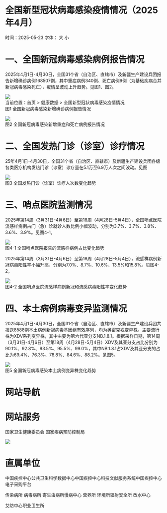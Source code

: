 # 全国新型冠状病毒感染疫情情况（2025年4⽉）

时间：2025-05-23 字体： ⼤ ⼩

# ⼀、全国新冠病毒感染病例报告情况

2025年4⽉1⽇-4⽉30⽇，全国31个省（⾃治区、直辖市）及新疆⽣产建设兵团报告新增确诊病例168507例，其中重症病例340例、死亡病例9例（为基础疾病合并新冠病毒感染死亡），疫情呈波动上升趋势。⻅图1、图2。

![](images/2a917cfd52945507f01dab4f4db51702103c7079754a83f768bf580cf1b74bf8.jpg)  
当前位置：⾸⻚ > 健康数据 > 全国新型冠状病毒感染疫情情况  
图1 全国新冠病毒感染新增确诊病例报告情况

![](images/c2de7b6d326539b9b93af68aac0c8610827fd104226c57d36d4d2c2ef5845971.jpg)  
图2 全国新冠病毒感染新增重症和死亡病例报告情况

# ⼆、全国发热⻔诊（诊室）诊疗情况

25年4⽉1⽇-4⽉30⽇，全国31个省（⾃治区、直辖市）及新疆⽣产建设兵团各级各类医疗机构发热⻔诊（诊室）诊疗量在5.1万⾄6.9万⼈次之间波动。⻅图

![](images/9b1f3cd51ba67b2edf4ad12b3b25f67807b3c8340e90c8e4836464e1584e5d29.jpg)  
图3 全国发热⻔诊（诊室）诊疗⼈次数变化趋势

# 三、哨点医院监测情况

2025年第14周（3⽉31⽇-4⽉6⽇）⾄第18周（4⽉28⽇-5⽉4⽇），全国哨点医院流感样病例占⻔（急）诊就诊⼈数⽐例⼩幅波动，分别为3.7%、3.7%、3.8%、3.6%、3.9%。⻅图4-1。

![](images/2d34c3478d6a875a99ba1d7ba2ea634a80d807e96a145ee21fb8dd85b57dc83f.jpg)  
图4-1 全国哨点医院报告的流感样病例占⽐变化趋势

2025年第14周（3⽉31⽇-4⽉6⽇）⾄第18周（4⽉28⽇-5⽉4⽇），流感样病例新冠病毒阳性率⼩幅升⾼，分别为7.0%、8.7%、10.6%、13.5%和15.8%。⻅图4-2。

![](images/a9a913078e4532a4ac22b008c0e39a42207f5a91b4acba8384e16acc6c52e71e.jpg)  
图4-2 全国哨点医院流感样病例新冠和流感病毒阳性率变化趋势

# 四、本⼟病例病毒变异监测情况

2025年4⽉1⽇-4⽉30⽇，全国31个省（⾃治区、直辖市）及新疆⽣产建设兵团共报送8588例本⼟病例新冠病毒基因组有效序列，均为奥密克戎变异株。主要流⾏株为XDV系列变异株，其中主要为第六代亚分⽀NB.1.8.1。根据采样⽇期，第14周（3⽉31⽇-4⽉6⽇）⾄第18周（4⽉28⽇-5⽉4⽇）XDV及其亚分⽀占⽐分别为90.1%、92.8%、93.5%、95.5%、99.0%，其中NB.1.8.1占XDV及其亚分支的占比为69.4%、76.3%、78.8%、84.6%、88.2%。⻅图5。

![](images/1dcf77b433c5d754471282ee5214f69536bdae6e7a6e8a61ec9c8a6349d0a971.jpg)  
图5 全国新冠病毒感染本⼟病例变异株变化趋势

# ⽹站导航

# ⽹站服务

国家卫⽣健康委员会 国家疾病预防控制局

![](images/0bdd6850b917a860a6d9040249fc19cf37e0be170bb627570be421c249163c32.jpg)

# 直属单位

中国疾控中⼼公共卫⽣科学数据中⼼中国疾控中⼼科技⽂献服务系统中国疾控中⼼电⼦采购平台

传染病所 病毒病所 寄⽣⾍病所慢病中⼼ 营养所 环境所辐射安全所 改⽔中⼼

艾防中⼼职业卫⽣所